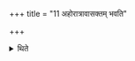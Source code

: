 +++
title = "11 अहोरात्रावासक्तम् भवति"

+++

<details><summary>थिते</summary>

11. It is kept hanging for a day and a night. 
</details>
